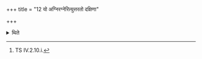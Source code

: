 +++
title = "12 यो अग्निरग्नेरित्युत्तरतो दक्षिणा"

+++

<details><summary>थिते</summary>

12. With yo agniragneḥ...[^1] he keeps the head of a he-goat facing the north, to the left (of the human head).  

[^1]: TS IV.2.10.i.  

[^2]: Cf. TS V.7.10.1.  

</details>

